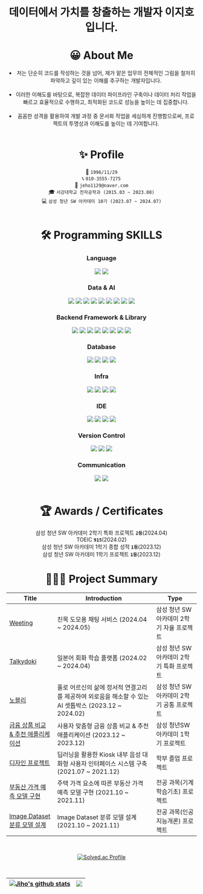 <div align="center">

# 데이터에서 가치를 창출하는 개발자 이지호입니다.

# **😀 About Me**
- 저는 단순히 코드를 작성하는 것을 넘어, 제가 맡은 업무의 전체적인 그림을 철저히 파악하고 깊이 있는 이해를 추구하는 개발자입니다.
<br></br>
- 이러한 이해도를 바탕으로, 복잡한 데이터 파이프라인 구축이나 데이터 처리 작업을 빠르고 효율적으로 수행하고, 최적화된 코드로 성능을 높이는 데 집중합니다.
<br></br>
- 꼼꼼한 성격을 활용하여 개발 과정 중 문서화 작업을 세심하게 진행함으로써, 프로젝트의 투명성과 이해도를 높이는 데 기여합니다.
<br></br>

# **✨ Profile**
  👶 `1996/11/29`
  <br>
  📞 `010-3555-7275`
  <br>
  📧 `jeho1129@naver.com`
  <br>
  🎓 `서강대학교 전자공학과 (2015.03 ~ 2023.08)`
  <br>
  💻 `삼성 청년 SW 아카데미 10기 (2023.07 ~ 2024.07)`
  <br></br>

# **🛠 Programming SKILLS**
### **Language**
  <img src="https://img.shields.io/badge/python-3670A0?style=for-the-badge&logo=python&logoColor=ffdd54"/>
  <img src="https://img.shields.io/badge/java-%23ED8B00.svg?style=for-the-badge&logo=openjdk&logoColor=white"/>

### **Data & AI**
  <img src="https://img.shields.io/badge/Anaconda-%2344A833.svg?style=for-the-badge&logo=anaconda&logoColor=white"/>
  <img src="https://img.shields.io/badge/Google Colab-F9AB00?style=for-the-badge&logo=Google Colab&logoColor=white"/>
  <img src="https://img.shields.io/badge/numpy-%23013243.svg?style=for-the-badge&logo=numpy&logoColor=white"/>
  <img src="https://img.shields.io/badge/pandas-%23150458.svg?style=for-the-badge&logo=pandas&logoColor=white"/>
  <img src="https://img.shields.io/badge/Matplotlib-%23ffffff.svg?style=for-the-badge&logo=Matplotlib&logoColor=black"/>
  <img src="https://img.shields.io/badge/PyTorch-%23EE4C2C.svg?style=for-the-badge&logo=PyTorch&logoColor=white"/>
  <img src="https://img.shields.io/badge/TensorFlow-%23FF6F00.svg?style=for-the-badge&logo=TensorFlow&logoColor=white"/>
  <img src="https://img.shields.io/badge/scikit--learn-%23F7931E.svg?style=for-the-badge&logo=scikit-learn&logoColor=white"/>
  <img src="https://img.shields.io/badge/Apache%20Hadoop-66CCFF?style=for-the-badge&logo=apachehadoop&logoColor=black"/>

### **Backend Framework & Library**
  <img src="https://img.shields.io/badge/django-%23092E20.svg?style=for-the-badge&logo=django&logoColor=white"/>
  <img src="https://img.shields.io/badge/DJANGO-REST-ff1709?style=for-the-badge&logo=django&logoColor=white&color=ff1709&labelColor=gray"/>
  <img src="https://img.shields.io/badge/FastAPI-005571?style=for-the-badge&logo=fastapi"/>
  <img src="https://img.shields.io/badge/Spring-6DB33F?style=for-the-badge&logo=Spring&logoColor=white"/>
  <img src="https://img.shields.io/badge/springboot-6DB33F?style=for-the-badge&logo=springboot&logoColor=white"/>
  <img src="https://img.shields.io/badge/Spring Security-6DB33F?style=for-the-badge&logo=Spring Security&logoColor=white"/>
  <img src="https://img.shields.io/badge/JWT-black?style=for-the-badge&logo=JSON%20web%20tokens"/>
  <img src="https://img.shields.io/badge/-Swagger-%23Clojure?style=for-the-badge&logo=swagger&logoColor=white">

### **Database**
  <img src="https://img.shields.io/badge/MySQL-4479A1?style=for-the-badge&logo=MySQL&logoColor=white"/>
  <img src="https://img.shields.io/badge/MariaDB-003545?style=for-the-badge&logo=mariadb&logoColor=white"/>
  <img src="https://img.shields.io/badge/sqlite-%2307405e.svg?style=for-the-badge&logo=sqlite&logoColor=white"/>
  <img src="https://img.shields.io/badge/Redis-DC382D?style=for-the-badge&logo=Redis&logoColor=white"/>

### **Infra**
  <img src="https://img.shields.io/badge/docker-%230db7ed.svg?style=for-the-badge&logo=docker&logoColor=white"/>
  <img src="https://img.shields.io/badge/jenkins-%232C5263.svg?style=for-the-badge&logo=jenkins&logoColor=white"/>
  <img src="https://img.shields.io/badge/Amazon%20EC2-FF9900?style=for-the-badge&logo=Amazon%20EC2&logoColor=white"/>
  <img src="https://img.shields.io/badge/Ubuntu-E95420?style=for-the-badge&logo=ubuntu&logoColor=white"/>

### **IDE**
  <img src="https://img.shields.io/badge/IntelliJIDEA-000000.svg?style=for-the-badge&logo=intellij-idea&logoColor=white"/>
  <img src="https://img.shields.io/badge/jupyter-%23FA0F00.svg?style=for-the-badge&logo=jupyter&logoColor=white"/>
  <img src="https://img.shields.io/badge/pycharm-143?style=for-the-badge&logo=pycharm&logoColor=black&color=black&labelColor=green"/>
  <img src="https://img.shields.io/badge/Visual%20Studio%20Code-0078d7.svg?style=for-the-badge&logo=visual-studio-code&logoColor=white"/>

### **Version Control**
  <img src="https://img.shields.io/badge/Git-F05032?style=for-the-badge&logo=git&logoColor=white"/>
  <img src="https://img.shields.io/badge/github-%23121011.svg?style=for-the-badge&logo=github&logoColor=white">
  <img src="https://img.shields.io/badge/gitlab-%23181717.svg?style=for-the-badge&logo=gitlab&logoColor=white">

### **Communication**
  <img src="https://img.shields.io/badge/Jira-0052CC?style=for-the-badge&logo=jirasoftware&logoColor=white"/>
  <img src="https://img.shields.io/badge/Notion-000000?style=for-the-badge&logo=notion&logoColor=white"/>
<br></br>

# **🏆 Awards / Certificates**
삼성 청년 SW 아카데미 2학기 특화 프로젝트 **`2등`**(2024.04)
<br>
TOEIC **`915`**(2024.02)
<br>
삼성 청년 SW 아카데미 1학기 종합 성적 **`1등`**(2023.12)
<br>
삼성 청년 SW 아카데미 1학기 프로젝트 **`1등`**(2023.12)
<br>

# **👨🏻‍💻 Project Summary**

| Title | Introduction | Type |
| ------------- | ------------- | ------------- |
| <a href="https://github.com/jeho1129/Weeting">Weeting</a> | 친목 도모용 채팅 서비스 (2024.04 ~ 2024.05) | 삼성 청년 SW아카데미 2학기 자율 프로젝트 |
| <a href="https://github.com/jeho1129/Talkydoki">Talkydoki</a> | 일본어 회화 학습 플랫폼 (2024.02 ~ 2024.04) | 삼성 청년 SW아카데미 2학기 특화 프로젝트 |
| <a href="https://github.com/jeho1129/Nobly">노블리</a> | 홀로 어르신의 삶에 정서적 연결고리를 제공하여 외로움을 해소할 수 있는 AI 셋톱박스 (2023.12 ~ 2024.02) | 삼성 청년 SW아카데미 2학기 공통 프로젝트 |
| <a href="https://github.com/jeho1129/Financial">금융 상품 비교 & 추천 애플리케이션</a> | 사용자 맞춤형 금융 상품 비교 & 추천 애플리케이션 (2023.12 ~ 2023.12) | 삼성 청년SW아카데미 1학기 프로젝트 |
| <a href="">디자인 프로젝트</a> | 딥러닝을 활용한 Kiosk 내부 음성 대화형 사용자 인터페이스 시스템 구축 (2021.07 ~ 2021.12) | 학부 졸업 프로젝트 |
| <a href="https://github.com/jeho1129/housing_price_prediction_project">부동산 가격 예측 모델 구현</a> | 주택 가격 요소에 따른 부동산 가격 예측 모델 구현 (2021.10 ~ 2021.11) | 전공 과목(기계학습기초) 프로젝트 |
| <a href="https://github.com/jeho1129/CNN">Image Dataset 분류 모델 설계</a> | Image Dataset 분류 모델 설계 (2021.10 ~ 2021.11) | 전공 과목(인공지능개론) 프로젝트 |

<br>

[![Solved.ac Profile](http://mazassumnida.wtf/api/v2/generate_badge?boj=jeho1129)](https://solved.ac/jeho1129/) 

<br>

| <a href="https://github.com/anuraghazra/github-readme-stats"><img align="center" src="https://github-readme-stats.vercel.app/api?username=jeho1129&rank_icon=github&show_icons=true&theme=default_repocard&hide_border=true" alt="Jiho's github stats" /></a> | <a href="https://github.com/anuraghazra/github-readme-stats"><img align="center" src="https://github-readme-stats.vercel.app/api/top-langs/?username=jeho1129&layout=compact&theme=buefy&hide_border=true" /></a> |
| ------------- | ------------- |

</div>



